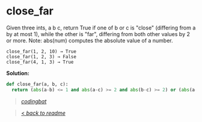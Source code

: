 # close_far

Given three ints, a b c, return True if one of b or c is "close" (differing from a by at most 1), while the other is "far", differing from both other values by 2 or more. Note: abs(num) computes the absolute value of a number.

```
close_far(1, 2, 10) → True
close_far(1, 2, 3) → False
close_far(4, 1, 3) → True
```

**Solution:**

```python
def close_far(a, b, c):
  return (abs(a-b) <= 1 and abs(a-c) >= 2 and abs(b-c) >= 2) or (abs(a-c) <= 1 and abs(a-b) >= 2 and abs(b-c) >= 2);
```

> _[codingbat](https://codingbat.com/prob/p160533)_

> [< _back to readme_](/README.md)